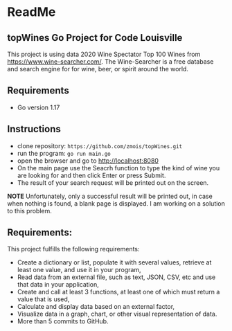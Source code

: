 # ReadMe

## topWines Go Project for Code Louisville

This project is using data 2020 Wine Spectator Top 100 Wines from https://www.wine-searcher.com/. The Wine-Searcher is a free database and search engine for for wine, beer, or spirit around the world. 

## Requirements
- Go version 1.17 

## Instructions 

- clone repository: `https://github.com/zmois/topWines.git`
- run the program: `go run main.go`
- open the browser and go to [http://localhost:8080](http://localhost:8080)
- On the main page use the Seacrh function to type the kind of wine you are looking for and then click Enter or press Submit.
- The result of your search request will be printed out on the screen. 

**NOTE** Unfortunately, only a successful result will be printed out, in case when nothing is found, a blank page is displayed. I am working on a solution to this problem.

## Requirements:

This project fulfills the following requirements:
- Create a dictionary or list, populate it with several values, retrieve at least one value, and use it   in your program,
- Read data from an external file, such as text, JSON, CSV, etc and use that data in your application,
- Create and call at least 3 functions, at least one of which must return a value that is used,
- Calculate and display data based on an external factor,
- Visualize data in a graph, chart, or other visual representation of data.
- More than 5 commits to GitHub.
